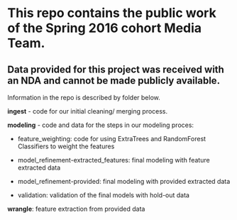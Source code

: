 # This repo contains the public work of the Spring 2016 cohort Media Team.

## Data provided for this project was received with an NDA and cannot be made publicly available.

Information in the repo is described by folder below.

**ingest** - code for our initial cleaning/ merging process.

**modeling** - code and data for the steps in our modeling proces:

  * feature_weighting: code for using ExtraTrees and RandomForest Classifiers to weight the features

  * model_refinement-extracted_features: final modeling with feature extracted data

  * model_refinement-provided: final modeling with provided extracted data

  * validation: validation of the final models with hold-out data

**wrangle**: feature extraction from provided data
